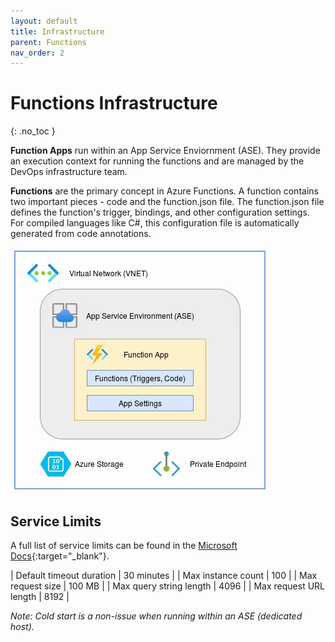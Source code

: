 ```yaml
---
layout: default
title: Infrastructure
parent: Functions
nav_order: 2
---
```


# Functions Infrastructure
{: .no_toc }

**Function Apps** run within an App Service Enviornment (ASE). They provide an 
execution context for running the functions and are managed by the 
DevOps infrastructure team.

**Functions** are the primary concept in Azure Functions. A function contains two
important pieces - code and the function.json file. The function.json file
defines the function's trigger, bindings, and other configuration settings.
For compiled languages like C#, this configuration file is automatically 
generated from code annotations.

![FunctionApp](../assets/images/functionapp.png)

## Service Limits

A full list of service limits can be found in the 
[Microsoft Docs](https://docs.microsoft.com/en-us/azure/azure-functions/functions-scale){:target="_blank"}.

| Default timeout duration  | 30 minutes    |
| Max instance count        | 100           |
| Max request size          | 100 MB        |
| Max query string length   | 4096          |
| Max request URL length    | 8192          |

*Note: Cold start is a non-issue when running within an ASE (dedicated host).*